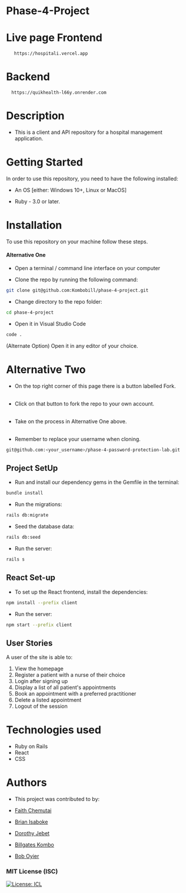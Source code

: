 # Phase-4-Project

# Live page Frontend

       https://hospitali.vercel.app

# Backend

      https://quikhealth-l66y.onrender.com
 

# Description

- This is a client and API repository for a hospital management application.



# Getting Started

In order to use this repository, you need to have the following installed:

- An OS [either: Windows 10+, Linux or MacOS]

- Ruby - 3.0 or later.

# Installation

To use this repository on your machine follow these steps.

#### Alternative One

- Open a terminal / command line interface on your computer

- Clone the repo by running the following command:

```bash
git clone git@github.com:Kombobill/phase-4-project.git
```
- Change directory to the repo folder:

```bash
cd phase-4-project
```

- Open it in Visual Studio Code
```bash
code .
```

(Alternate Option) Open it in any editor of your choice.

# Alternative Two

- On the top right corner of this page there is a button labelled Fork.
<br/> <br/>

- Click on that button to fork the repo to your own account.
 <br/> <br/>

- Take on the process in Alternative One above.
 <br/> <br/>
- Remember to replace your username when cloning.

```bash
git@github.com:<your_username>/phase-4-password-protection-lab.git
```
## Project SetUp

- Run and install our dependency gems in the Gemfile in the terminal:

```bash
bundle install
```

- Run the migrations:

```bash
rails db:migrate
```

- Seed the database data:

```bash
rails db:seed
```

- Run the server:

```bash
rails s
```

## React Set-up

- To set up the React frontend, install the dependencies:

```bash
npm install --prefix client
```

- Run the server:

```bash
npm start --prefix client
```

## User Stories

A user of the site is able to:
1. View the homepage
2. Register a patient with a nurse of their choice
3. Login after signing up
4. Display a list of all patient's appointments
5. Book an appointment with a preferred practitioner
6. Delete a listed appointment
7. Logout of the session <br />
# Technologies used

- Ruby on Rails
- React
- CSS

# Authors

- This project was contributed to by:

- [Faith Chemutai](https://github.com/Faith-chemutai)
- [Brian Isaboke](https://github.com/Osorabrian)
- [Dorothy Jebet](https://github.com/DOROTHY2322)
- [Billgates Kombo](https://github.com/Kombobill)
- [Bob Oyier](https://github.com/oyieroyier)

### MIT License (ISC)

[![License: ICL](https://img.shields.io/badge/License-MIT-blue.svg)](https://opensource.org/license/mit/)

